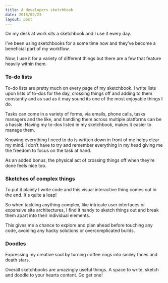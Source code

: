 ```yaml
---
title: A developers sketchbook
date: 2015/02/23
layout: post
---
```


On my desk at work sits a sketchbook and I use it every day.

I’ve been using sketchbooks for a some time now and they’ve become a beneficial part of my workflow.

Now, I use it for a variety of different things but there are a few that feature heavily within them.

### To-do lists

To-do lists are pretty much on every page of my sketchbook. I write lists upon lists of to-dos for the day, crossing things off and adding to them constantly and as sad as it may sound its one of the most enjoyable things I do.

Tasks can come in a variety of forms, via emails, phone calls, tasks managers and the like, and handling them across multiple platforms can be a hassle. Having my to-dos listed in my sketchbook, makes it easier to manage them.

Knowing everything I need to do is written down in front of me helps clear my mind. I don’t have to try and remember everything in my head giving me the freedom to focus on the task at hand.

As an added bonus, the physical act of crossing things off when they’re done feels nice too.

### Sketches of complex things

To put it plainly I write code and this visual interactive thing comes out in the end. It's quite a leap!

So when tackling anything complex, like intricate user interfaces or expansive site architectures, I find it handy to sketch things out and break them apart into their individual elements.

This gives me a chance to explore and plan ahead before touching any code, avoiding any hacky solutions or overcomplicated builds.

### Doodles

Expressing my creative soul by turning coffee rings into smiley faces and death stars.

Overall sketchbooks are amazingly useful things. A space to write, sketch and doodle to your hearts content. Go get one!


